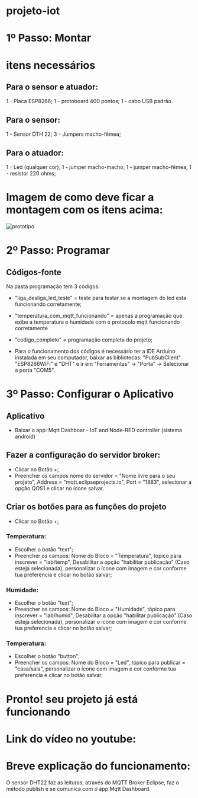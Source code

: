 # projeto-iot

# 1º Passo: Montar

# itens necessários
## Para o sensor e atuador:
1 - Placa ESP8266;
1 - protoboard 400 pontos;
1 - cabo USB padrão. 

## Para o sensor: 
1 - Sensor DTH 22;
3 - Jumpers macho-fêmea;

## Para o atuador: 
1 - Led (qualquer cor);
1 - jumper macho-macho;
1 - jumper macho-fêmea;
1 - resistor 220 ohms;

# Imagem de como deve ficar a montagem com os itens acima: 

![prototipo](https://user-images.githubusercontent.com/43140253/144505461-c46f26b0-fbda-437b-b5ac-10c6b657297e.jpeg)

# 2º Passo: Programar

## Códigos-fonte
Na pasta programação tem 3 códigos:
- "liga_desliga_led_teste" = teste para testar se a montagem do led esta funcionando corretamente; 
- "temperatura_com_mqtt_funcionando" = apenas a programação que exibe a temperatura e humidade com o protocolo mqtt funcionando corretamente
- "codigo_completo" = programação completa do projeto;

- Para o funcionamento dos códigos é necessário ter a IDE Arduino instalada em seu computador, baixar as bibliotecas: "PubSubClient". "ESP8266WiFi" e "DHT" e ir em "Ferramentas" -> "Porta" -> Selecionar a porta "COM5". 

# 3º Passo: Configurar o Aplicativo

## Aplicativo
- Baixar o app: Mqtt Dashboar - IoT and Node-RED controller (sistema android)

## Fazer a configuração do servidor broker: 
- Clicar no Botão +; 
- Preencher os campos nome do servidor = "Nome livre para o seu projeto", Address = "mqtt.eclipseprojects.io", Port = "1883", selecionar a opção QOS1 e clicar no ícone salvar.

## Criar os botões para as funções do projeto
- Clicar no Botão +;

### Temperatura:  
- Escolher o botão "text"; 
- Preencher os campos: Nome do Bloco = "Temperatura", tópico para inscrever = "lab/temp", Desabilitar a opção "habilitar publicação" (Caso esteja selecionada), personalizar o ícone com imagem e cor conforme tua preferencia e clicar no botão salvar;  

### Humidade:  
- Escolher o botão "text"; 
- Preencher os campos: Nome do Bloco = "Humidade", tópico para inscrever = "lab/humid", Desabilitar a opção "habilitar publicação" (Caso esteja selecionada), personalizar o ícone com imagem e cor conforme tua preferencia e clicar no botão salvar;  

### Temperatura:  
- Escolher o botão "button"; 
- Preencher os campos: Nome do Bloco = "Led", tópico para publicar = "casa/sala", personalizar o ícone com imagem e cor conforme tua preferencia e clicar no botão salvar;  

# Pronto! seu projeto já está funcionando

# Link do vídeo no youtube: 


# Breve explicação do funcionamento:
O sensor DHT22 faz as leituras, através do MQTT Broker Eclipse, faz o método publish e se comunica com o app Mqtt Dashboard. 
